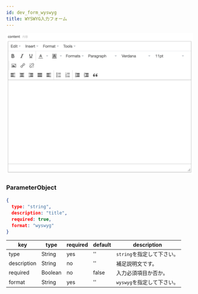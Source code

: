 ```yaml
---
id: dev_form_wyswyg
title: WYSWYG入力フォーム
---
```


![form_wyswyg](./assets/form_wyswyg.png)

### ParameterObject

```json
{
  type: "string",
  description: "title",
  required: true,
  format: "wyswyg"
}
```

| key | type | required | default | description |
| ---- | ---- | -------- | ------- | ----------- |
| type | String | yes | '' | `string`を指定して下さい。 |
| description | String | no | '' | 補足説明文です。 |
| required | Boolean | no | false | 入力必須項目か否か。 |
| format | String | yes | '' | `wyswyg`を指定して下さい。 |
